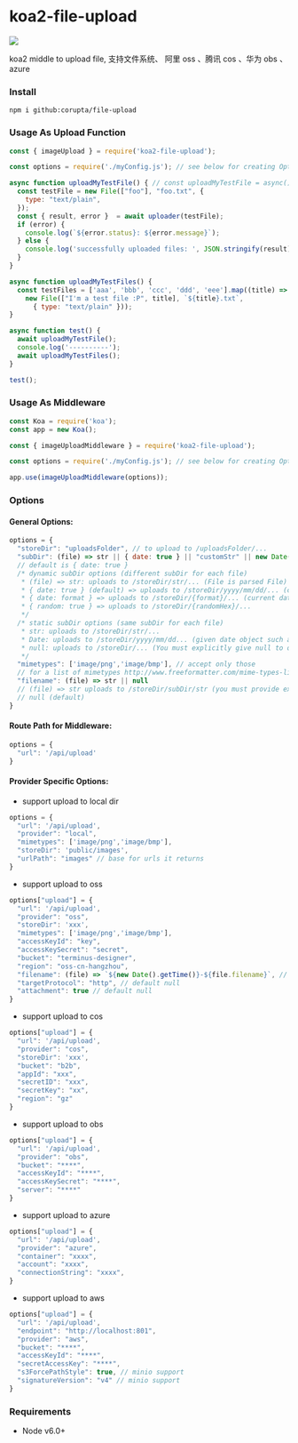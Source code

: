 # koa2-file-upload

[![](https://img.shields.io/npm/v/koa2-file-upload.svg?style=flat)](https://www.npmjs.com/package/koa2-file-upload)

koa2 middle to upload file, 支持文件系统、 阿里 oss 、腾讯 cos 、华为 obs 、azure

### Install

```
npm i github:corupta/file-upload
```

### Usage As Upload Function

```javascript
const { imageUpload } = require('koa2-file-upload');

const options = require('./myConfig.js'); // see below for creating Options

async function uploadMyTestFile() { // const uploadMyTestFile = async() => {
  const testFile = new File(["foo"], "foo.txt", {
    type: "text/plain",
  });
  const { result, error }  = await uploader(testFile);
  if (error) {
    console.log(`${error.status}: ${error.message}`);
  } else {
    console.log('successfully uploaded files: ', JSON.stringify(result));
  }
}

async function uploadMyTestFiles() {
  const testFiles = ['aaa', 'bbb', 'ccc', 'ddd', 'eee'].map((title) =>
    new File(["I'm a test file :P", title], `${title}.txt`,
      { type: "text/plain" }));
}

async function test() {
  await uploadMyTestFile();
  console.log('----------');
  await uploadMyTestFiles();
}

test();
```

### Usage As Middleware

```javascript
const Koa = require('koa');
const app = new Koa();

const { imageUploadMiddleware } = require('koa2-file-upload');

const options = require('./myConfig.js'); // see below for creating Options

app.use(imageUploadMiddleware(options));
```


### Options

#### General Options:
```javascript
options = {
  "storeDir": "uploadsFolder", // to upload to /uploadsFolder/...
  "subDir": (file) => str || { date: true } || "customStr" || new Date() || null,
  // default is { date: true }
  /* dynamic subDir options (different subDir for each file)
   * (file) => str: uploads to /storeDir/str/... (File is parsed File) 
   * { date: true } (default) => uploads to /storeDir/yyyy/mm/dd/... (current date)
   * { date: format } => uploads to /storeDir/{format}/... (current date)
   * { random: true } => uploads to /storeDir/{randomHex}/...
   */
  /* static subDir options (same subDir for each file)
   * str: uploads to /storeDir/str/...
   * Date: uploads to /storeDir/yyyy/mm/dd... (given date object such as new Date())
   * null: uploads to /storeDir/... (You must explicitly give null to omit sub directory)
   */
  "mimetypes": ['image/png','image/bmp'], // accept only those
  // for a list of mimetypes http://www.freeformatter.com/mime-types-list.html
  "filename": (file) => str || null
  // (file) => str uploads to /storeDir/subDir/str (you must provide extension in function return)
  // null (default)
}
```
#### Route Path for Middleware:
```javascript
options = {
  "url": '/api/upload'
}
```

#### Provider Specific Options:

- support upload to local dir

```javascript
options = {
  "url": '/api/upload',
  "provider": "local",
  "mimetypes": ['image/png','image/bmp'],
  "storeDir": 'public/images',
  "urlPath": "images" // base for urls it returns
}
```

- support upload to oss

```javascript
options["upload"] = {
  "url": '/api/upload',
  "provider": "oss",
  "storeDir": 'xxx',
  "mimetypes": ['image/png','image/bmp'],
  "accessKeyId": "key",
  "accessKeySecret": "secret",
  "bucket": "terminus-designer",
  "region": "oss-cn-hangzhou",
  "filename": (file) => `${new Date().getTime()}-${file.filename}`, // default null
  "targetProtocol": "http", // default null
  "attachment": true // default null
}
```

- support upload to cos

```javascript
options["upload"] = {
  "url": '/api/upload',
  "provider": "cos",
  "storeDir": 'xxx',
  "bucket": "b2b",
  "appId": "xxx",
  "secretID": "xxx",
  "secretKey": "xx",
  "region": "gz"
}
```

- support upload to obs

```javascript
options["upload"] = {
  "url": '/api/upload',
  "provider": "obs",
  "bucket": "****",
  "accessKeyId": "****",
  "accessKeySecret": "****",
  "server": "****"
}
```

- support upload to azure

```javascript
options["upload"] = {
  "url": '/api/upload',
  "provider": "azure", 
  "container": "xxxx",
  "account": "xxxx",
  "connectionString": "xxxx",
}
```

- support upload to aws

```javascript
options["upload"] = {
  "url": '/api/upload',
  "endpoint": "http://localhost:801",
  "provider": "aws", 
  "bucket": "****",
  "accessKeyId": "****",
  "secretAccessKey": "****",
  "s3ForcePathStyle": true, // minio support
  "signatureVersion": "v4" // minio support
}
```

### Requirements

- Node v6.0+
